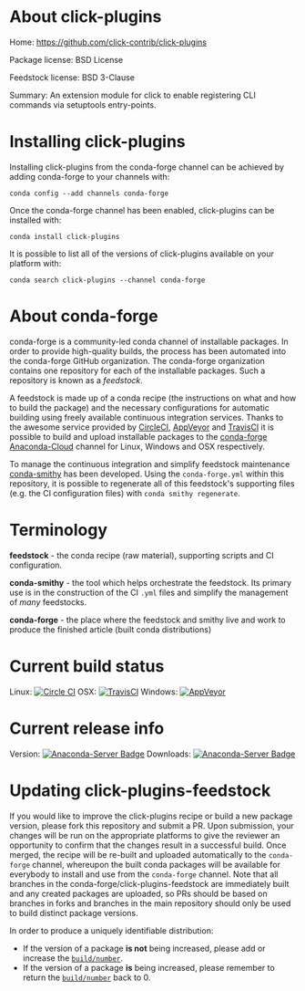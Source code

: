 About click-plugins
===================

Home: https://github.com/click-contrib/click-plugins

Package license: BSD License

Feedstock license: BSD 3-Clause

Summary: An extension module for click to enable registering CLI commands via setuptools entry-points.



Installing click-plugins
========================

Installing click-plugins from the conda-forge channel can be achieved by adding conda-forge to your channels with:

```
conda config --add channels conda-forge
```

Once the conda-forge channel has been enabled, click-plugins can be installed with:

```
conda install click-plugins
```

It is possible to list all of the versions of click-plugins available on your platform with:

```
conda search click-plugins --channel conda-forge
```


About conda-forge
=================

conda-forge is a community-led conda channel of installable packages.
In order to provide high-quality builds, the process has been automated into the
conda-forge GitHub organization. The conda-forge organization contains one repository
for each of the installable packages. Such a repository is known as a *feedstock*.

A feedstock is made up of a conda recipe (the instructions on what and how to build
the package) and the necessary configurations for automatic building using freely
available continuous integration services. Thanks to the awesome service provided by
[CircleCI](https://circleci.com/), [AppVeyor](http://www.appveyor.com/)
and [TravisCI](https://travis-ci.org/) it is possible to build and upload installable
packages to the [conda-forge](https://anaconda.org/conda-forge)
[Anaconda-Cloud](http://docs.anaconda.org/) channel for Linux, Windows and OSX respectively.

To manage the continuous integration and simplify feedstock maintenance
[conda-smithy](http://github.com/conda-forge/conda-smithy) has been developed.
Using the ``conda-forge.yml`` within this repository, it is possible to regenerate all of
this feedstock's supporting files (e.g. the CI configuration files) with ``conda smithy regenerate``.


Terminology
===========

**feedstock** - the conda recipe (raw material), supporting scripts and CI configuration.

**conda-smithy** - the tool which helps orchestrate the feedstock.
                   Its primary use is in the construction of the CI ``.yml`` files
                   and simplify the management of *many* feedstocks.

**conda-forge** - the place where the feedstock and smithy live and work to
                  produce the finished article (built conda distributions)

Current build status
====================

Linux: [![Circle CI](https://circleci.com/gh/conda-forge/click-plugins-feedstock.svg?style=shield)](https://circleci.com/gh/conda-forge/click-plugins-feedstock)
OSX: [![TravisCI](https://travis-ci.org/conda-forge/click-plugins-feedstock.svg?branch=master)](https://travis-ci.org/conda-forge/click-plugins-feedstock)
Windows: [![AppVeyor](https://ci.appveyor.com/api/projects/status/github/conda-forge/click-plugins-feedstock?svg=True)](https://ci.appveyor.com/project/conda-forge/click-plugins-feedstock/branch/master)

Current release info
====================
Version: [![Anaconda-Server Badge](https://anaconda.org/conda-forge/click-plugins/badges/version.svg)](https://anaconda.org/conda-forge/click-plugins)
Downloads: [![Anaconda-Server Badge](https://anaconda.org/conda-forge/click-plugins/badges/downloads.svg)](https://anaconda.org/conda-forge/click-plugins)


Updating click-plugins-feedstock
================================

If you would like to improve the click-plugins recipe or build a new
package version, please fork this repository and submit a PR. Upon submission,
your changes will be run on the appropriate platforms to give the reviewer an
opportunity to confirm that the changes result in a successful build. Once
merged, the recipe will be re-built and uploaded automatically to the
`conda-forge` channel, whereupon the built conda packages will be available for
everybody to install and use from the `conda-forge` channel.
Note that all branches in the conda-forge/click-plugins-feedstock are
immediately built and any created packages are uploaded, so PRs should be based
on branches in forks and branches in the main repository should only be used to
build distinct package versions.

In order to produce a uniquely identifiable distribution:
 * If the version of a package **is not** being increased, please add or increase
   the [``build/number``](http://conda.pydata.org/docs/building/meta-yaml.html#build-number-and-string).
 * If the version of a package **is** being increased, please remember to return
   the [``build/number``](http://conda.pydata.org/docs/building/meta-yaml.html#build-number-and-string)
   back to 0.
